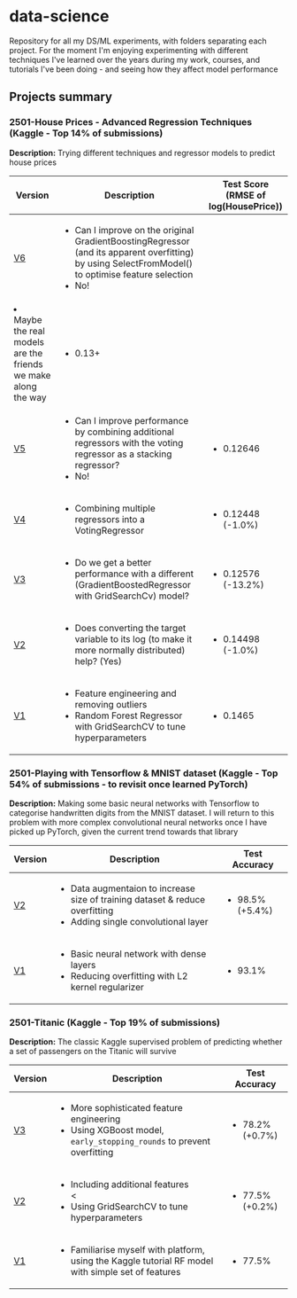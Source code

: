 # data-science
Repository for all my DS/ML experiments, with folders separating each project. For the moment I'm enjoying experimenting with different techniques I've learned over the years during my work, courses, and tutorials I've been doing - and seeing how they affect model performance

## Projects summary

### 2501-House Prices - Advanced Regression Techniques (Kaggle - Top 14% of submissions)
**Description:** Trying different techniques and regressor models to predict house prices

| Version  | Description | Test Score (RMSE of log(HousePrice)) |
| ------------- | ------------- | ------------- |
| [V6](https://github.com/a-asaria/data-science/blob/main/2501-House-Prices-Regression-Kaggle/250121-house-prices-5-2-select-x.ipynb)  | <ul><li>Can I improve on the original GradientBoostingRegressor (and its apparent overfitting) by using SelectFromModel() to optimise feature selection</li><li>No!</li>
<li>Maybe the real models are the friends we make along the way</li></ul> | <ul><li>0.13+</ul></li>  |
| [V5](https://github.com/a-asaria/data-science/blob/main/2501-House-Prices-Regression-Kaggle/250122-house-prices-4-stacked-model.ipynb)  | <ul><li>Can I improve performance by combining additional regressors with the voting regressor as a stacking regressor?</li><li>No!</li></ul> | <ul><li>0.12646</ul></li>  |
| [V4](https://github.com/a-asaria/data-science/blob/main/2501-House-Prices-Regression-Kaggle/250121-house-prices-4-1-voting-model.ipynb)  | <ul><li>Combining multiple regressors into a VotingRegressor</li></ul> | <ul><li>0.12448 (-1.0%)</ul></li>  |
| [V3](https://github.com/a-asaria/data-science/blob/main/2501-House-Prices-Regression-Kaggle/250121-house-prices-3-with-gbregressor.ipynb)  | <ul><li>Do we get a better performance with a different (GradientBoostedRegressor with GridSearchCv) model?</li> | <ul><li>0.12576 (-13.2%)</ul></li>  |
| [V2](https://github.com/a-asaria/data-science/blob/main/2501-House-Prices-Regression-Kaggle/250121-house-prices-2-taking-log-of-feature.ipynb)  | <ul><li>Does converting the target variable to its log (to make it more normally distributed) help? (Yes)</li> | <ul><li>0.14498 (-1.0%)</ul></li>  |
| [V1](https://github.com/a-asaria/data-science/blob/main/2501-House-Prices-Regression-Kaggle/250120-house-prices-1.ipynb)  | <ul><li>Feature engineering and removing outliers</li><li>Random Forest Regressor with GridSearchCV to tune hyperparameters</ul></li> | <ul><li>0.1465</ul></li> |

### 2501-Playing with Tensorflow & MNIST dataset (Kaggle - Top 54% of submissions - to revisit once learned PyTorch)
**Description:** Making some basic neural networks with Tensorflow to categorise handwritten digits from the MNIST dataset. I will return to this problem with more complex convolutional neural networks once I have picked up PyTorch, given the current trend towards that library

| Version  | Description | Test Accuracy |
| ------------- | ------------- | ------------- |
| [V2](https://github.com/a-asaria/data-science/blob/main/2501-Titanic/250113-titanic-random-forest-h-parameter-tuning.ipynb)  | <ul><li>Data augmentaion to increase size of training dataset & reduce overfitting </li><li>Adding single convolutional layer</li>  | <ul><li>98.5% (+5.4%)</ul></li>  |
| [V1](https://github.com/a-asaria/data-science/blob/main/2501-MNIST-Tensorflow/250114-minst-initial-play-around-score-0-931.ipynb)  | <ul><li>Basic neural network with dense layers</li><li>Reducing overfitting with L2 kernel regularizer</ul></li> | <ul><li>93.1% </ul></li> |

### 2501-Titanic (Kaggle - Top 19% of submissions)
**Description:** The classic Kaggle supervised  problem of predicting whether a set of passengers on the Titanic will survive

| Version  | Description | Test Accuracy |
| ------------- | ------------- | ------------- |
| [V3](https://github.com/a-asaria/data-science/blob/main/2501-Titanic/250117-w-feature-eng-selection.ipynb)  | <ul><li>More sophisticated feature engineering</li><li>Using XGBoost model, `early_stopping_rounds` to prevent overfitting  | <ul><li>78.2% (+0.7%)</li></ul>   |
| [V2](https://github.com/a-asaria/data-science/blob/main/2501-Titanic/250113-titanic-random-forest-h-parameter-tuning.ipynb)  | <ul><li>Including additional features </li><<li> Using GridSearchCV to tune hyperparameters  | <ul><li>77.5% (+0.2%)</li></ul>   |
| [V1](https://github.com/a-asaria/data-science/blob/main/2501-Titanic/250110-titanic-tutorial.ipynb)  | <ul><li>Familiarise myself with platform, using the Kaggle tutorial RF model with simple set of features </li></ul> | <ul><li>77.5%</ul></li>   |



